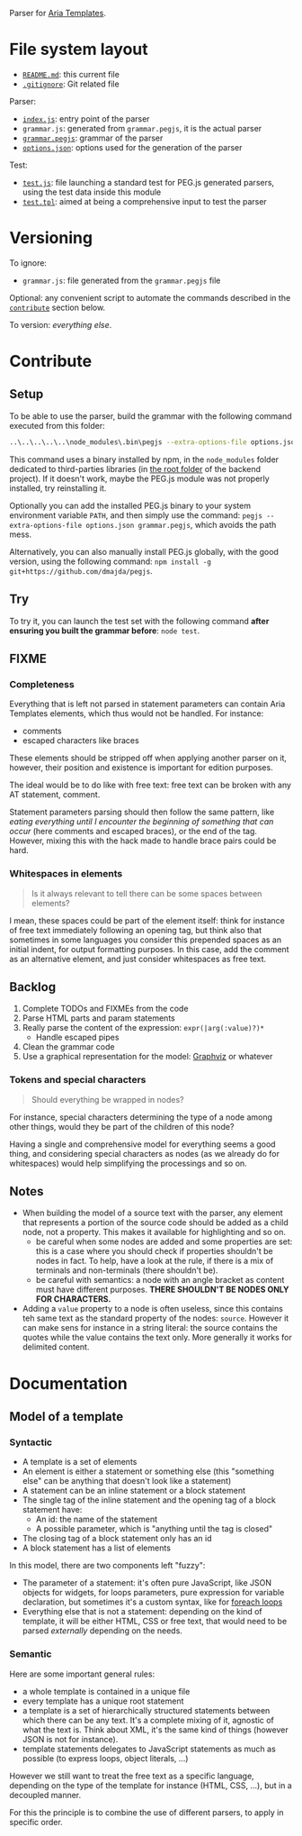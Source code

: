 Parser for [Aria Templates](http://ariatemplates.com/).

# File system layout

* [`README.md`](./README.md): this current file
* [`.gitignore`](./.gitignore): Git related file

Parser:

* [`index.js`](./index.js): entry point of the parser
* `grammar.js`: generated from `grammar.pegjs`, it is the actual parser
* [`grammar.pegjs`](./grammar.pegjs): grammar of the parser
* [`options.json`](./options.json): options used for the generation of the parser

Test:

* [`test.js`](./test.js): file launching a standard test for PEG.js generated parsers, using the test data inside this module
* [`test.tpl`](./test.tpl): aimed at being a comprehensive input to test the parser

# Versioning

To ignore:

* `grammar.js`: file generated from the `grammar.pegjs` file

Optional: any convenient script to automate the commands described in the [`contribute`](#contribute) section below.

To version: _everything else_.

# Contribute

## Setup

To be able to use the parser, build the grammar with the following command executed from this folder:

```bash
..\..\..\..\..\node_modules\.bin\pegjs --extra-options-file options.json grammar.pegjs
```

This command uses a binary installed by npm, in the `node_modules` folder dedicated to third-parties libraries (in [the root folder](/) of the backend project). If it doesn't work, maybe the PEG.js module was not properly installed, try reinstalling it.

Optionally you can add the installed PEG.js binary to your system environment variable `PATH`, and then simply use the command: `pegjs --extra-options-file options.json grammar.pegjs`, which avoids the path mess.

Alternatively, you can also manually install PEG.js globally, with the good version, using the following command: `npm install -g git+https://github.com/dmajda/pegjs`.

## Try

To try it, you can launch the test set with the following command __after ensuring you built the grammar before__: `node test`.

## FIXME

### Completeness

Everything that is left not parsed in statement parameters can contain Aria Templates elements, which thus would not be handled. For instance:

* comments
* escaped characters like braces

These elements should be stripped off when applying another parser on it, however, their position and existence is important for edition purposes.

The ideal would be to do like with free text: free text can be broken with any AT statement, comment.

Statement parameters parsing should then follow the same pattern, like _eating everything until I encounter the beginning of something that can occur_ (here comments and escaped braces), or the end of the tag. However, mixing this with the hack made to handle brace pairs could be hard.

### Whitespaces in elements

> Is it always relevant to tell there can be some spaces between elements?

I mean, these spaces could be part of the element itself: think for instance of free text immediately following an opening tag, but think also that sometimes in some languages you consider this prepended spaces as an initial indent, for output formatting purposes. In this case, add the comment as an alternative element, and just consider whitespaces as free text.


## Backlog

1. Complete TODOs and FIXMEs from the code
1. Parse HTML parts and param statements
1. Really parse the content of the expression: `expr(|arg(:value)?)*`
	* Handle escaped pipes
1. Clean the grammar code
1. Use a graphical representation for the model: [Graphviz](http://www.graphviz.org/) or whatever

### Tokens and special characters

> Should everything be wrapped in nodes?

For instance, special characters determining the type of a node among other things, would they be part of the children of this node?

Having a single and comprehensive model for everything seems a good thing, and considering special characters as nodes (as we already do for whitespaces) would help simplifying the processings and so on.

## Notes

* When building the model of a source text with the parser, any element that represents a portion of the source code should be added as a child node, not a property. This makes it available for highlighting and so on.
	* be careful when some nodes are added and some properties are set: this is a case where you should check if properties shouldn't be nodes in fact. To help, have a look at the rule, if there is a mix of terminals and non-terminals (there shouldn't be).
	* be careful with semantics: a node with an angle bracket as content must have different purposes. __THERE SHOULDN'T BE NODES ONLY FOR CHARACTERS.__
* Adding a `value` property to a node is often useless, since this contains teh same text as the standard property of the nodes: `source`. However it can make sens for instance in a string literal: the source contains the quotes while the value contains the text only. More generally it works for delimited content.

# Documentation

## Model of a template

### Syntactic

* A template is a set of elements
* An element is either a statement or something else (this "something else" can be anything that doesn't look like a statement)
* A statement can be an inline statement or a block statement
* The single tag of the inline statement and the opening tag of a block statement have:
	* An id: the name of the statement
	* A possible parameter, which is "anything until the tag is closed"
* The closing tag of a block statement only has an id
* A block statement has a list of elements

In this model, there are two components left "fuzzy":

* The parameter of a statement: it's often pure JavaScript, like JSON objects for widgets, for loops parameters, pure expression for variable declaration, but sometimes it's a custom syntax, like for [foreach loops](http://ariatemplates.com/usermanual/latest/writing_templates#foreach)
* Everything else that is not a statement: depending on the kind of template, it will be either HTML, CSS or free text, that would need to be parsed _externally_ depending on the needs.

### Semantic

Here are some important general rules:

* a whole template is contained in a unique file
* every template has a unique root statement
* a template is a set of hierarchically structured statements between which there can be any text. It's a complete mixing of it, agnostic of what the text is. Think about XML, it's the same kind of things (however JSON is not for instance).
* template statements delegates to JavaScript statements as much as possible (to express loops, object literals, ...)

However we still want to treat the free text as a specific language, depending on the type of the template for instance (HTML, CSS, ...), but in a decoupled manner.

For this the principle is to combine the use of different parsers, to apply in specific order.
